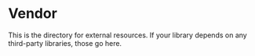 # Vendor

This is the directory for external resources.  If your library depends on any
third-party libraries, those go here.
